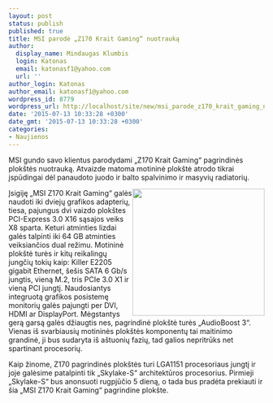 ```yaml
---
layout: post
status: publish
published: true
title: MSI parodė „Z170 Krait Gaming“ nuotrauką
author:
  display_name: Mindaugas Klumbis
  login: Katonas
  email: katonasf1@yahoo.com
  url: ''
author_login: Katonas
author_email: katonasf1@yahoo.com
wordpress_id: 8779
wordpress_url: http://localhost/site/new/msi_parode_z170_krait_gaming_nuotrauka/
date: '2015-07-13 10:33:28 +0300'
date_gmt: '2015-07-13 10:33:28 +0300'
categories:
- Naujienos
---
```

<p>
	MSI gundo savo klientus parodydami &bdquo;Z170 Krait Gaming&ldquo; pagrindinės plok&scaron;tės nuotrauką. Atvaizde matoma motininė plok&scaron;tė atrodo tikrai įspūdingai dėl panaudoto juodo ir balto spalvinimo ir masyvių radiatorių.</p>
<p>
	<a href="http://technews.lt/userfiles/45a(1).jpg"><img alt="" src="http://technews.lt/userfiles/45a(1).jpg" style="width: 260px; height: 250px; float: right;" /></a>Įsigiję &bdquo;MSI Z170 Krait Gaming&ldquo; galės naudoti iki dviejų grafikos adapterių, tiesa, pajungus dvi vaizdo plok&scaron;tes PCI-Express 3.0 X16 sąsajos veiks X8 sparta. Keturi atminties lizdai galės talpinti iki 64 GB atminties veiksiančios dual režimu. Motininė plok&scaron;tė turės ir kitų reikalingų jungčių tokių kaip: Killer E2205 gigabit Ethernet, &scaron;e&scaron;is SATA 6 Gb/s jungtis, vieną M.2, tris PCIe 3.0 X1 ir vieną PCI jungtį. Naudosiantys integruotą grafikos posistemę monitorių galės pajungti per DVI, HDMI ar DisplayPort. Mėgstantys gerą garsą galės džiaugtis nes, pagrindinė plok&scaron;tė turės &bdquo;AudioBoost 3&ldquo;. Vienas i&scaron; svarbiausių motininės plok&scaron;tės komponentų tai maitinimo grandinė, ji bus sudaryta i&scaron; a&scaron;tuonių fazių, tad galios nepritrūks net spartinant procesorių.</p>
<p>
	Kaip žinome, Z170 pagrindinės plok&scaron;tės turi LGA1151 procesoriaus jungtį ir joje galėsime patalpinti tik &bdquo;Skylake-S&ldquo; architektūros procesorius. Pirmieji &bdquo;Skylake-S&ldquo; bus anonsuoti rugpjūčio 5 dieną, o tada bus pradėta prekiauti ir &scaron;ia &bdquo;MSI Z170 Krait Gaming&ldquo; pagrindine plok&scaron;te.&nbsp;</p>
